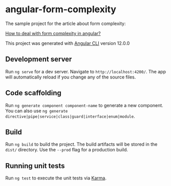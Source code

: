 # angular-form-complexity

The sample project for the article about form complexity:

[How to deal with form complexity in angular?](https://t.co/PHwo6Lm80L?amp=1)  

This project was generated with [Angular CLI](https://github.com/angular/angular-cli) version 12.0.0

## Development server

Run `ng serve` for a dev server. Navigate to `http://localhost:4200/`. The app will automatically reload if you change any of the source files.

## Code scaffolding

Run `ng generate component component-name` to generate a new component. You can also use `ng generate directive|pipe|service|class|guard|interface|enum|module`.

## Build

Run `ng build` to build the project. The build artifacts will be stored in the `dist/` directory. Use the `--prod` flag for a production build.

## Running unit tests

Run `ng test` to execute the unit tests via [Karma](https://karma-runner.github.io).
